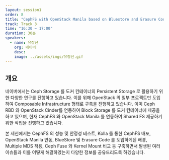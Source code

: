 ```yaml
---
layout: session1
order: 8
title: "CephFS with OpenStack Manila based on Bluestore and Erasure Code"
track: Track 3
time: "16:30 ~ 17:00"
duration: 30분
speakers:
  - name: 유장선
    org: 네이버
    desc: 
    image: ../assets/imgs/유장선.gif
---
```


## 개요

네이버에서는 Ceph Storage 를 도커 컨테이너의 Persistent Storage 로 활용하기 위한 다양한 연구를 진행하고 있습니다. 이를 위해 OpenStack 의 일부 프로젝트만 도입하여 Composable Infrastructure 형태로 구축을 진행하고 있습니다. 이미 Ceph RBD 와 OpenStack Cinder를 연동하여 Block Storage 를 도커 컨테이너에 제공을 하고 있으며, 현재 CephFS 와 OpenStack Manila 를 연동하여 Shared FS 제공하기 위한 작업을 진행하고 있습니다.

본 세션에서는 CephFS 의 성능 및 안정성 테스트, Kolla 를 통한 CephFS 배포, OpenStack Manila 연동, BlueStore 및 Erasure Code 를 도입하게된 배경, Multiple MDS 적용, Ceph Fuse 와 Kernel Mount 비교 등 구축하면서 발생된 여러 이슈들과 이를 어떻게 해결하였는지 다양한 정보를 공유드리도록 하겠습니다.
